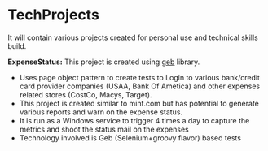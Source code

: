 TechProjects
============

It will contain various projects created for personal use and technical skills build.

<b>ExpenseStatus:</b>
This project is created using <a href="http://www.gebish.org/">geb</a> library. 
<ul>
<li>Uses page object pattern to create tests to Login to various bank/credit card provider companies (USAA, Bank Of Ametica) and other expenses related stores (CostCo, Macys, Target).</li>
<li> This project is created similar to mint.com but has potential to generate various reports and warn on the expense status.</li>
<li> It is run as a Windows service to trigger 4 times a day to capture the metrics and shoot the status mail on the expenses</li>
<li> Technology involved is Geb (Selenium+groovy flavor) based tests</li>
</ul>
